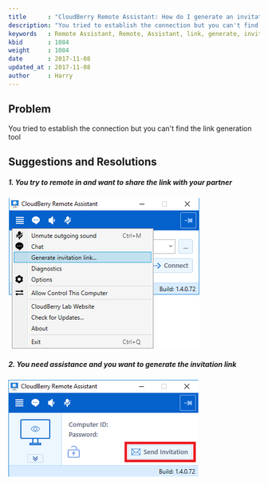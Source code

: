 ```yaml
---
title      : "CloudBerry Remote Assistant: How do I generate an invitation link?"
description: "You tried to establish the connection but you can't find the link generation tool"
keywords   : Remote Assistant, Remote, Assistant, link, generate, invitation
kbid       : 1084
weight     : 1084
date       : 2017-11-08
updated_at : 2017-11-08
author     : Harry
---
```


## Problem

You tried to establish the connection but you can't find the link generation tool

## Suggestions and Resolutions

##### 1. You try to remote in and want to share the link with your partner
![](/images/kb1084/RA-4.png)


##### 2. You need assistance and you want to generate the invitation link

![](/images/kb1084/RA-5.png)


